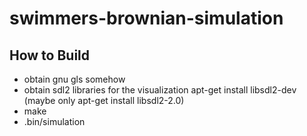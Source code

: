 # swimmers-brownian-simulation

## How to Build

- obtain gnu gls somehow
- obtain sdl2 libraries for the visualization
    apt-get install libsdl2-dev (maybe only apt-get install libsdl2-2.0)
-   make
-   .bin/simulation